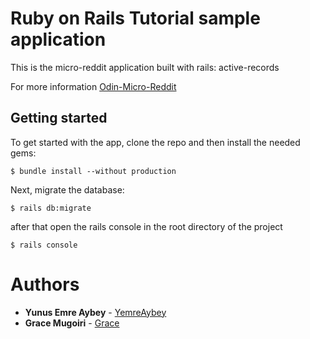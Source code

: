 # Ruby on Rails Tutorial sample application

This is the micro-reddit application built with rails: active-records

For more information [Odin-Micro-Reddit](https://www.theodinproject.com/courses/ruby-on-rails/lessons/building-with-active-record-ruby-on-rails)

## Getting started

To get started with the app, clone the repo and then install the needed gems:

```
$ bundle install --without production
```

Next, migrate the database:

```
$ rails db:migrate
```

after that open the rails console in the root directory of the project

```
$ rails console
```

# Authors

* **Yunus Emre Aybey** - [YemreAybey](https://github.com/YemreAybey)
* **Grace Mugoiri** - [Grace](https://github.com/grace-mugoiri)
